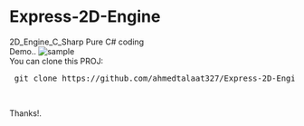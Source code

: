 # Express-2D-Engine
2D_Engine_C_Sharp
Pure C# coding </br>
Demo..
![sample](https://user-images.githubusercontent.com/26097164/134928054-4d7d2136-f984-4e9f-aa38-22e37cbe2571.png) </br>
You can clone this PROJ: </br>
<pre> git clone https://github.com/ahmedtalaat327/Express-2D-Engine.git </pre> </br>
Thanks!.
